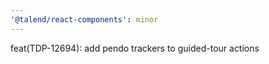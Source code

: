 ```yaml
---
'@talend/react-components': minor
---
```


feat(TDP-12694): add pendo trackers to guided-tour actions
